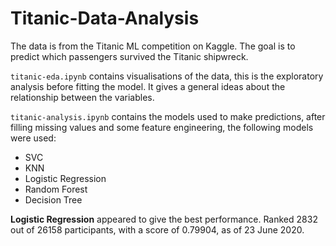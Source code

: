 # Titanic-Data-Analysis

The data is from the Titanic ML competition on Kaggle. The goal is to predict which passengers survived the Titanic shipwreck.

`titanic-eda.ipynb` contains visualisations of the data, this is the exploratory analysis before fitting the model. It gives a general ideas about the relationship between the variables.

`titanic-analysis.ipynb` contains the models used to make predictions, after filling missing values and some feature engineering, the following models were used:

* SVC
* KNN
* Logistic Regression
* Random Forest
* Decision Tree

**Logistic Regression** appeared to give the best performance. Ranked 2832 out of 26158 participants, with a score of 0.79904, as of 23 June 2020.
